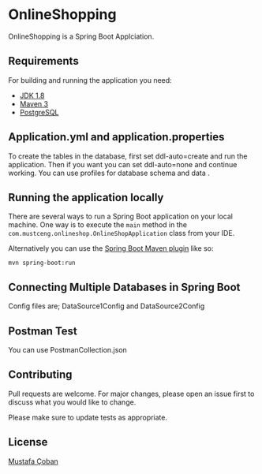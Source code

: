 # OnlineShopping

OnlineShopping is a Spring Boot Applciation.

## Requirements

For building and running the application you need:
- [JDK 1.8](http://www.oracle.com/technetwork/java/javase/downloads/jdk8-downloads-2133151.html)
- [Maven 3](https://maven.apache.org)
- [PostgreSQL](https://www.postgresql.org/)

## Application.yml and application.properties
To create the tables in the database, first set ddl-auto=create and run the application.
Then if you want you can set ddl-auto=none and continue working.
You can use profiles for database schema and data .


## Running the application locally

There are several ways to run a Spring Boot application on your local machine. One way is to execute the `main` method in the `com.mustceng.onlineshop.OnlineShopApplication` class from your IDE.

Alternatively you can use the [Spring Boot Maven plugin](https://docs.spring.io/spring-boot/docs/current/reference/html/build-tool-plugins-maven-plugin.html) like so:
```shell
mvn spring-boot:run
```

## Connecting Multiple Databases in Spring Boot
Config files are; DataSource1Config and DataSource2Config 

## Postman Test
You can use PostmanCollection.json

## Contributing

Pull requests are welcome. For major changes, please open an issue first
to discuss what you would like to change.

Please make sure to update tests as appropriate.

## License

[Mustafa Çoban](https://github.com/mustceng)
